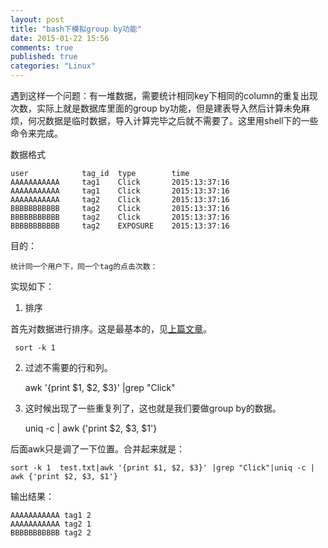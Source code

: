 ```yaml
---
layout: post
title: "bash下模拟group by功能"
date: 2015-01-22 15:56
comments: true
published: true
categories: "Linux"
---
```

  遇到这样一个问题：有一堆数据，需要统计相同key下相同的column的重复出现次数，实际上就是数据库里面的group by功能，但是建表导入然后计算未免麻烦，何况数据是临时数据，导入计算完毕之后就不需要了。这里用shell下的一些命令来完成。

  数据格式

  	user			tag_id  type		time
	AAAAAAAAAAA		tag1	Click		2015:13:37:16
	AAAAAAAAAAA		tag1	Click		2015:13:37:16
	AAAAAAAAAAA		tag2	Click		2015:13:37:16
	BBBBBBBBBBB		tag2	Click		2015:13:37:16
	BBBBBBBBBBB		tag2	Click	    2015:13:37:16
	BBBBBBBBBBB		tag2	EXPOSURE	2015:13:37:16


  目的：

  	统计同一个用户下，同一个tag的点击次数：

  实现如下：

  1. 排序

  首先对数据进行排序。这是最基本的，见[上篇文章][1]。

  	 sort -k 1 

  2. 过滤不需要的行和列。

  	 awk '{print $1, $2, $3}' |grep "Click" 

  3. 这时候出现了一些重复列了，这也就是我们要做group by的数据。

  	 uniq -c | awk {'print $2, $3, $1'} 

  后面awk只是调了一下位置。合并起来就是：

 	sort -k 1  test.txt|awk '{print $1, $2, $3}' |grep "Click"|uniq -c | awk {'print $2, $3, $1'} 

  输出结果：

  	AAAAAAAAAAA tag1 2
	AAAAAAAAAAA tag2 1
	BBBBBBBBBBB tag2 2


[1]: http://cxh.me/2015/01/22/sort-using-multiple-columns/   "Sort多列排序"
